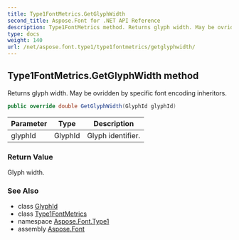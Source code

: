 ```yaml
---
title: Type1FontMetrics.GetGlyphWidth
second_title: Aspose.Font for .NET API Reference
description: Type1FontMetrics method. Returns glyph width. May be ovridden by specific font encoding inheritors
type: docs
weight: 140
url: /net/aspose.font.type1/type1fontmetrics/getglyphwidth/
---
```

## Type1FontMetrics.GetGlyphWidth method

Returns glyph width. May be ovridden by specific font encoding inheritors.

```csharp
public override double GetGlyphWidth(GlyphId glyphId)
```

| Parameter | Type | Description |
| --- | --- | --- |
| glyphId | GlyphId | Glyph identifier. |

### Return Value

Glyph width.

### See Also

* class [GlyphId](../../../aspose.font.glyphs/glyphid/)
* class [Type1FontMetrics](../)
* namespace [Aspose.Font.Type1](../../../aspose.font.type1/)
* assembly [Aspose.Font](../../../)


